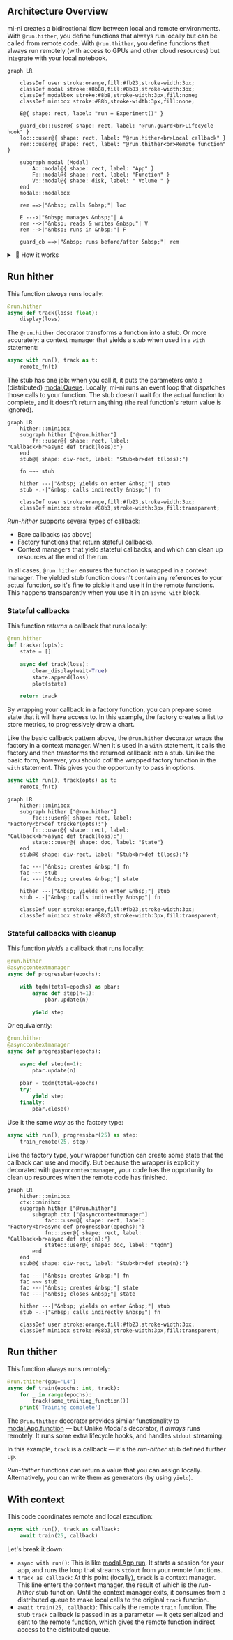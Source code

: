 ## Architecture Overview

mi-ni creates a bidirectional flow between local and remote environments. With `@run.hither`, you define functions that always run locally but can be called from remote code. With `@run.thither`, you define functions that always run remotely (with access to GPUs and other cloud resources) but integrate with your local notebook.



```mermaid
graph LR

    classDef user stroke:orange,fill:#fb23,stroke-width:3px;
    classDef modal stroke:#8b88,fill:#8b83,stroke-width:3px;
    classDef modalbox stroke:#8b8,stroke-width:3px,fill:none;
    classDef minibox stroke:#88b,stroke-width:3px,fill:none;

    E@{ shape: rect, label: "run = Experiment()" }

    guard_cb:::user@{ shape: rect, label: "@run.guard<br>Lifecycle hook" }
    loc:::user@{ shape: rect, label: "@run.hither<br>Local callback" }
    rem:::user@{ shape: rect, label: "@run.thither<br>Remote function" }

    subgraph modal [Modal]
        A:::modal@{ shape: rect, label: "App" }
        F:::modal@{ shape: rect, label: "Function" }
        V:::modal@{ shape: disk, label: " Volume " }
    end
    modal:::modalbox

    rem ==>|"&nbsp; calls &nbsp;"| loc

    E --->|"&nbsp; manages &nbsp;"| A
    rem -->|"&nbsp; reads & writes &nbsp;"| V
    rem -->|"&nbsp; runs in &nbsp;"| F

    guard_cb ==>|"&nbsp; runs before/after &nbsp;"| rem
```


<details><summary>&nbsp;📐 How it works</summary>

```mermaid
graph LR
    V:::modal@{ shape: disk, label: " Volume " }
    Q:::modal@{ shape: das, label: " Queue " }

    classDef user stroke:orange,fill:#fb23,stroke-width:3px;
    classDef modal stroke:#8b88,fill:#8b83,stroke-width:3px;
    classDef modalbox stroke:#8b8,stroke-width:3px,fill:none;
    classDef minibox stroke:#88b,stroke-width:3px,fill:none;

    subgraph EG [ ]
        app@{ shape: text, label: "run = Experiment()"}
        guards@{ shape: tag-rect, label: "@run.guard"}
        thither@{ shape: tag-rect, label: "@run.thither"}
        hither@{ shape: tag-rect, label: "@run.hither"}
    end
    EG:::minibox

    cons@{ shape: subproc, label: "Consumer" }

    subgraph Fn [modal.Function]
        guard_cb:::user@{ shape: rect, label: " Lifecycle hook " }
        rem:::user@{ shape: rect, label: " Worker code " }
        stubs@{ shape: div-rect, label: " Stub " }
    end
    Fn:::modalbox

    loc:::user@{ shape: div-rect, label: " Local code " }

    rem -->|"&nbsp; reads & writes &nbsp;"| V

    guards -.-|"&nbsp; decorates &nbsp;"| guard_cb
    guard_cb ==>|"&nbsp; runs before/after &nbsp;"| rem
    thither -.-|"&nbsp; decorates &nbsp;"| rem
    rem ==>|"&nbsp; calls &nbsp;"| stubs
    stubs -->|"&nbsp; writes &nbsp;"| Q
    stubs -.-x|"&nbsp; weak ref &nbsp;"| loc

    hither -.->|"&nbsp; yields &nbsp;"| stubs
    hither -.-|"&nbsp; decorates &nbsp;"| loc

    cons -->|"&nbsp; reads &nbsp;"| Q
    cons ==>|"&nbsp; calls &nbsp;"| loc

    Q ~~~ stubs

    _mini:::minibox@{ shape: rect, label: "mi-ni API" }
    _modal:::modal@{ shape: rect, label: "Modal" }
    _user:::user@{ shape: rect, label: "User code" }
    _user ~~~ _mini ~~~ _modal
```

The diagram above shows how Modal's queues and volumes provide the communication backbone, while mi-ni's decorators manage the execution context. The orange components represent your code, while the green elements are Modal's infrastructure. The blue sections are mi-ni's API layer that bridges these worlds.

</details>

## Run hither

This function _always_ runs locally:

```python
@run.hither
async def track(loss: float):
    display(loss)
```

The `@run.hither` decorator transforms a function into a stub. Or more accurately: a context manager that yields a stub when used in a `with` statement:

```python
async with run(), track as t:
    remote_fn(t)
```

The stub has one job: when you call it, it puts the parameters onto a (distributed) [modal.Queue](https://modal.com/docs/reference/modal.Queue). Locally, mi-ni runs an event loop that dispatches those calls to your function. The stub doesn't wait for the actual function to complete, and it doesn't return anything (the real function's return value is ignored).

```mermaid
graph LR
    hither:::minibox
    subgraph hither ["@run.hither"]
        fn:::user@{ shape: rect, label: "Callback<br>async def track(loss):"}
    end
    stub@{ shape: div-rect, label: "Stub<br>def t(loss):"}

    fn ~~~ stub

    hither ---|"&nbsp; yields on enter &nbsp;"| stub
    stub -.-|"&nbsp; calls indirectly &nbsp;"| fn

    classDef user stroke:orange,fill:#fb23,stroke-width:3px;
    classDef minibox stroke:#88b3,stroke-width:3px,fill:transparent;
```

_Run-hither_ supports several types of callback:
- Bare callbacks (as above)
- Factory functions that return stateful callbacks.
- Context managers that yield stateful callbacks, and which can clean up resources at the end of the run.

In all cases, `@run.hither` ensures the function is wrapped in a context manager. The yielded stub function doesn't contain any references to your actual function, so it's fine to pickle it and use it in the remote functions. This happens transparently when you use it in an `async with` block.

### Stateful callbacks

This function _returns_ a callback that runs locally:

```python
@run.hither
def tracker(opts):
    state = []

    async def track(loss):
        clear_display(wait=True)
        state.append(loss)
        plot(state)

    return track
```

By wrapping your callback in a factory function, you can prepare some state that it will have access to. In this example, the factory creates a list to store metrics, to progressively draw a chart.

Like the basic callback pattern above, the `@run.hither` decorator wraps the factory in a context manager. When it's used in a `with` statement, it calls the factory and then transforms the returned callback into a stub. Unlike the basic form, however, you should _call_ the wrapped factory function in the `with` statement. This gives you the opportunity to pass in options.

```python
async with run(), track(opts) as t:
    remote_fn(t)
```

```mermaid
graph LR
    hither:::minibox
    subgraph hither ["@run.hither"]
        fac:::user@{ shape: rect, label: "Factory<br>def tracker(opts):"}
        fn:::user@{ shape: rect, label: "Callback<br>async def track(loss):"}
        state:::user@{ shape: doc, label: "State"}
    end
    stub@{ shape: div-rect, label: "Stub<br>def t(loss):"}

    fac ---|"&nbsp; creates &nbsp;"| fn
    fac ~~~ stub
    fac ---|"&nbsp; creates &nbsp;"| state

    hither ---|"&nbsp; yields on enter &nbsp;"| stub
    stub -.-|"&nbsp; calls indirectly &nbsp;"| fn

    classDef user stroke:orange,fill:#fb23,stroke-width:3px;
    classDef minibox stroke:#88b3,stroke-width:3px,fill:transparent;
```


### Stateful callbacks with cleanup

This function _yields_ a callback that runs locally:

```python
@run.hither
@asynccontextmanager
async def progressbar(epochs):

    with tqdm(total=epochs) as pbar:
        async def step(n=1):
            pbar.update(n)

        yield step
```

Or equivalently:

```python
@run.hither
@asynccontextmanager
async def progressbar(epochs):

    async def step(n=1):
        pbar.update(n)

    pbar = tqdm(total=epochs)
    try:
        yield step
    finally:
        pbar.close()
```

Use it the same way as the factory type:

```python
async with run(), progressbar(25) as step:
    train_remote(25, step)
```

Like the factory type, your wrapper function can create some state that the callback can use and modify. But because the wrapper is explicitly decorated with `@asynccontextmanager`, your code has the opportunity to clean up resources when the remote code has finished.


```mermaid
graph LR
    hither:::minibox
    ctx:::minibox
    subgraph hither ["@run.hither"]
        subgraph ctx ["@asynccontextmanager"]
            fac:::user@{ shape: rect, label: "Factory<br>async def progressbar(epochs):"}
            fn:::user@{ shape: rect, label: "Callback<br>async def step(n):"}
            state:::user@{ shape: doc, label: "tqdm"}
        end
    end
    stub@{ shape: div-rect, label: "Stub<br>def step(n):"}

    fac ---|"&nbsp; creates &nbsp;"| fn
    fac ~~~ stub
    fac ---|"&nbsp; creates &nbsp;"| state
    fac ---|"&nbsp; closes &nbsp;"| state

    hither ---|"&nbsp; yields on enter &nbsp;"| stub
    stub -.-|"&nbsp; calls indirectly &nbsp;"| fn

    classDef user stroke:orange,fill:#fb23,stroke-width:3px;
    classDef minibox stroke:#88b3,stroke-width:3px,fill:transparent;
```


## Run thither

This function always runs remotely:

```python
@run.thither(gpu='L4')
async def train(epochs: int, track):
    for _ in range(epochs):
        track(some_training_function())
    print('Training complete')
```

The `@run.thither` decorator provides similar functionality to [modal.App.function](https://modal.com/docs/reference/modal.App#function) — but Unlike Modal's decorator, it _always_ runs remotely. It runs some extra lifecycle hooks, and handles `stdout` streaming.

In this example, `track` is a callback — it's the _run-hither_ stub defined further up.

_Run-thither_ functions can return a value that you can assign locally. Alternatively, you can write them as generators (by using `yield`).


## With context

This code coordinates remote and local execution:

```python
async with run(), track as callback:
    await train(25, callback)
```

Let's break it down:
- `async with run()`: This is like [modal.App.run](https://modal.com/docs/reference/modal.App#run). It starts a session for your app, and runs the loop that streams `stdout` from your remote functions.
- `track as callback`: At this point (locally), `track` is a context manager. This line enters the context manager, the result of which is the _run-hither_ stub function. Until the context manager exits, it consumes from a distributed queue to make local calls to the original `track` function.
- `await train(25, callback)`: This calls the remote `train` function. The stub `track` callback is passed in as a parameter — it gets serialized and sent to the remote function, which gives the remote function indirect access to the distributed queue.
